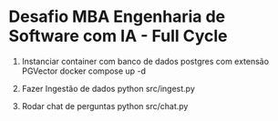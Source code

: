 # Desafio MBA Engenharia de Software com IA - Full Cycle

1. Instanciar container com banco de dados postgres com extensão PGVector
   docker compose up -d

2. Fazer Ingestão de dados
   python src/ingest.py

3. Rodar chat de perguntas
   python src/chat.py

   

   

